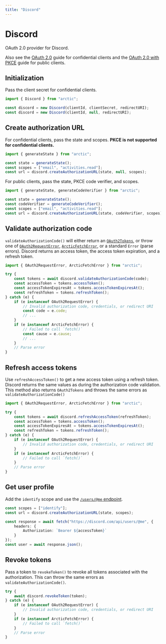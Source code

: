 ```yaml
---
title: "Discord"
---
```


# Discord

OAuth 2.0 provider for Discord.

Also see the [OAuth 2.0](/guides/oauth2) guide for confidential clients and the [OAuth 2.0 with PKCE](/guides/oauth2-pkce) guide for public clients.

## Initialization

Pass the client secret for confidential clients.

```ts
import { Discord } from "arctic";

const discord = new Discord(clientId, clientSecret, redirectURI);
const discord = new Discord(clientId, null, redirectURI);
```

## Create authorization URL

For confidential clients, pass the state and scopes. **PKCE is not supported for confidential clients.**

```ts
import { generateState } from "arctic";

const state = generateState();
const scopes = ["email", "activities.read"];
const url = discord.createAuthorizationURL(state, null, scopes);
```

For public clients, pass the state, PKCE code verifier, and scopes.

```ts
import { generateState, generateCodeVerifier } from "arctic";

const state = generateState();
const codeVerifier = generateCodeVerifier();
const scopes = ["email", "activities.read"];
const url = discord.createAuthorizationURL(state, codeVerifier, scopes);
```

## Validate authorization code

`validateAuthorizationCode()` will either return an [`OAuth2Tokens`](/reference/main/OAuth2Tokens), or throw one of [`OAuth2RequestError`](/reference/main/OAuth2RequestError), [`ArcticFetchError`](/reference/main/ArcticFetchError), or a standard `Error` (parse errors). Discord returns an access token, the access token expiration, and a refresh token.

```ts
import { OAuth2RequestError, ArcticFetchError } from "arctic";

try {
	const tokens = await discord.validateAuthorizationCode(code);
	const accessToken = tokens.accessToken();
	const accessTokenExpiresAt = tokens.accessTokenExpiresAt();
	const refreshToken = tokens.refreshToken();
} catch (e) {
	if (e instanceof OAuth2RequestError) {
		// Invalid authorization code, credentials, or redirect URI
		const code = e.code;
		// ...
	}
	if (e instanceof ArcticFetchError) {
		// Failed to call `fetch()`
		const cause = e.cause;
		// ...
	}
	// Parse error
}
```

## Refresh access tokens

Use `refreshAccessToken()` to get a new access token using a refresh token. Discord returns the same values as during the authorization code validation. This method also returns `OAuth2Tokens` and throws the same errors as `validateAuthorizationCode()`

```ts
import { OAuth2RequestError, ArcticFetchError } from "arctic";

try {
	const tokens = await discord.refreshAccessToken(refreshToken);
	const accessToken = tokens.accessToken();
	const accessTokenExpiresAt = tokens.accessTokenExpiresAt();
	const refreshToken = tokens.refreshToken();
} catch (e) {
	if (e instanceof OAuth2RequestError) {
		// Invalid authorization code, credentials, or redirect URI
	}
	if (e instanceof ArcticFetchError) {
		// Failed to call `fetch()`
	}
	// Parse error
}
```

## Get user profile

Add the `identify` scope and use the [`/users/@me` endpoint](https://discord.com/developers/docs/resources/user#get-current-user).

```ts
const scopes = ["identify"];
const url = discord.createAuthorizationURL(state, scopes);
```

```ts
const response = await fetch("https://discord.com/api/users/@me", {
	headers: {
		Authorization: `Bearer ${accessToken}`
	}
});
const user = await response.json();
```

## Revoke tokens

Pass a token to `revokeToken()` to revoke all tokens associated with the authorization. This can throw the same errors as `validateAuthorizationCode()`.

```ts
try {
	await discord.revokeToken(token);
} catch (e) {
	if (e instanceof OAuth2RequestError) {
		// Invalid authorization code, credentials, or redirect URI
	}
	if (e instanceof ArcticFetchError) {
		// Failed to call `fetch()`
	}
	// Parse error
}
```
